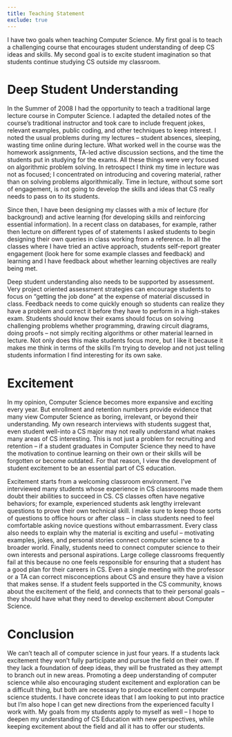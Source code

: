 ```yaml
---
title: Teaching Statement
exclude: true
---
```


I have two goals when teaching Computer Science. My first goal is to
teach a challenging course that encourages student understanding of
deep CS ideas and skills. My second goal is to excite student
imagination so that students continue studying CS outside my
classroom.

# Deep Student Understanding

In the Summer of 2008 I had the opportunity to teach a traditional
large lecture course in Computer Science. I adapted the detailed notes
of the course’s traditional instructor and took care to include
frequent jokes, relevant examples, public coding, and other techniques
to keep interest. I noted the usual problems during my lectures –
student absences, sleeping, wasting time online during lecture. What
worked well in the course was the homework assignments, TA-led active
discussion sections, and the time the students put in studying for the
exams. All these things were very focused on algorithmic problem
solving. In retrospect I think my time in lecture was not as focused;
I concentrated on introducing and covering material, rather than on
solving problems algorithmically. Time in lecture, without some sort
of engagement, is not going to develop the skills and ideas that CS
really needs to pass on to its students.

Since then, I have been designing my classes with a mix of lecture
(for background) and active learning (for developing skills and
reinforcing essential information). In a recent class on databases,
for example, rather then lecture on different types of of statements I
asked students to begin designing their own queries in class working
from a reference. In all the classes where I have tried an active
approach, students self-report greater engagement (look here for some
example classes and feedback) and learning and I have feedback about
whether learning objectives are really being met.

Deep student understanding also needs to be supported by
assessment. Very project oriented assessment strategies can encourage
students to focus on “getting the job done” at the expense of material
discussed in class. Feedback needs to come quickly enough so students
can realize they have a problem and correct it before they have to
perform in a high-stakes exam. Students should know their exams should
focus on solving challenging problems whether programming, drawing
circuit diagrams, doing proofs – not simply reciting algorithms or
other material learned in lecture. Not only does this make students
focus more, but I like it because it makes me think in terms of the
skills I’m trying to develop and not just telling students information
I find interesting for its own sake.

# Excitement

In my opinion, Computer Science becomes more expansive and exciting
every year. But enrollment and retention numbers provide evidence that
many view Computer Science as boring, irrelevant, or beyond their
understanding. My own research interviews with students suggest that,
even student well-into a CS major may not really understand what makes
many areas of CS interesting. This is not just a problem for
recruiting and retention – if a student graduates in Computer Science
they need to have the motivation to continue learning on their own or
their skills will be forgotten or become outdated. For that reason, I
view the development of student excitement to be an essential part of
CS education.

Excitement starts from a welcoming classroom environment. I’ve
interviewed many students whose experience in CS classrooms made them
doubt their abilities to succeed in CS. CS classes often have negative
behaviors; for example, experienced students ask lengthy irrelevant
questions to prove their own technical skill. I make sure to keep
those sorts of questions to office hours or after class – in class
students need to feel comfortable asking novice questions without
embarrassment. Every class also needs to explain why the material is
exciting and useful – motivating examples, jokes, and personal stories
connect computer science to a broader world. Finally, students need to
connect computer science to their own interests and personal
aspirations. Large college classrooms frequently fail at this because
no one feels responsible for ensuring that a student has a good plan
for their careers in CS. Even a single meeting with the professor or a
TA can correct misconceptions about CS and ensure they have a vision
that makes sense. If a student feels supported in the CS community,
knows about the excitement of the field, and connects that to their
personal goals – they should have what they need to develop excitement
about Computer Science.

# Conclusion

We can’t teach all of computer science in just four years. If a
students lack excitement they won’t fully participate and pursue the
field on their own. If they lack a foundation of deep ideas, they will
be frustrated as they attempt to branch out in new areas. Promoting a
deep understanding of computer science while also encouraging student
excitement and exploration can be a difficult thing, but both are
necessary to produce excellent computer science students. I have
concrete ideas that I am looking to put into practice but I’m also
hope I can get new directions from the experienced faculty I work
with. My goals from my students apply to myself as well – I hope to
deepen my understanding of CS Education with new perspectives, while
keeping excitement about the field and all it has to offer our
students.
